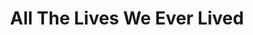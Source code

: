 ---
title: "All The Lives We Ever Lived"
draft: false
slug: "all-the-lives-we-ever-lived"
weight: "5"
thumbnail: "illustrations/all-the-lives01.jpg"
mainpage: false
related: true

header: {
	titleimage: "illustrations/project-title_all-the-lives.png"
}

block_selected: {
	description: "(description coming soon)",
	img: [ 
		{class: "gallery-col-12", path: "illustrations/all-the-lives.jpg"},
	]
}

---